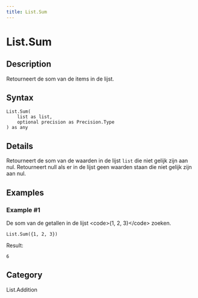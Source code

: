 ```yaml
---
title: List.Sum
---
```


# List.Sum


## Description

Retourneert de som van de items in de lijst.


## Syntax

```powerquery
List.Sum(
    list as list,
    optional precision as Precision.Type
) as any
```


## Details

Retourneert de som van de waarden in de lijst <code>list</code> die niet gelijk zijn aan nul.  Retourneert null als er in de lijst geen waarden staan die niet gelijk zijn aan nul.


## Examples

### Example #1 
De som van de getallen in de lijst &lt;code&gt;\{1, 2, 3}&lt;/code&gt; zoeken.
```powerquery
List.Sum({1, 2, 3})
```

Result: 
```powerquery
6
```




## Category
List.Addition
